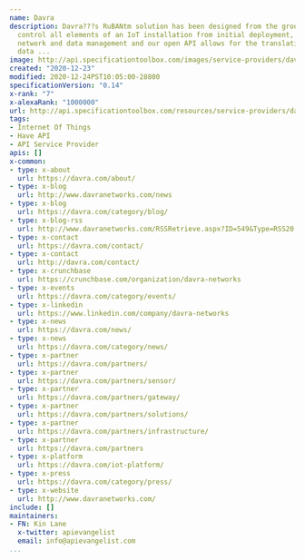 ```yaml
---
name: Davra
description: Davra???s RuBANtm solution has been designed from the ground up to completely
  control all elements of an IoT installation from initial deployment, through ongoing
  network and data management and our open API allows for the translation of raw sensor
  data ...
image: http://api.specificationtoolbox.com/images/service-providers/davra.jpg
created: "2020-12-23"
modified: 2020-12-24PST10:05:00-28800
specificationVersion: "0.14"
x-rank: "7"
x-alexaRank: "1000000"
url: http://api.specificationtoolbox.com/resources/service-providers/davra/
tags:
- Internet Of Things
- Have API
- API Service Provider
apis: []
x-common:
- type: x-about
  url: https://davra.com/about/
- type: x-blog
  url: http://www.davranetworks.com/news
- type: x-blog
  url: https://davra.com/category/blog/
- type: x-blog-rss
  url: http://www.davranetworks.com/RSSRetrieve.aspx?ID=549&Type=RSS20
- type: x-contact
  url: https://davra.com/contact/
- type: x-contact
  url: http://davra.com/contact/
- type: x-crunchbase
  url: https://crunchbase.com/organization/davra-networks
- type: x-events
  url: https://davra.com/category/events/
- type: x-linkedin
  url: https://www.linkedin.com/company/davra-networks
- type: x-news
  url: https://davra.com/news/
- type: x-news
  url: https://davra.com/category/news/
- type: x-partner
  url: https://davra.com/partners/
- type: x-partner
  url: https://davra.com/partners/sensor/
- type: x-partner
  url: https://davra.com/partners/gateway/
- type: x-partner
  url: https://davra.com/partners/solutions/
- type: x-partner
  url: https://davra.com/partners/infrastructure/
- type: x-partner
  url: https://davra.com/partners
- type: x-platform
  url: https://davra.com/iot-platform/
- type: x-press
  url: https://davra.com/category/press/
- type: x-website
  url: http://www.davranetworks.com/
include: []
maintainers:
- FN: Kin Lane
  x-twitter: apievangelist
  email: info@apievangelist.com
...
```


